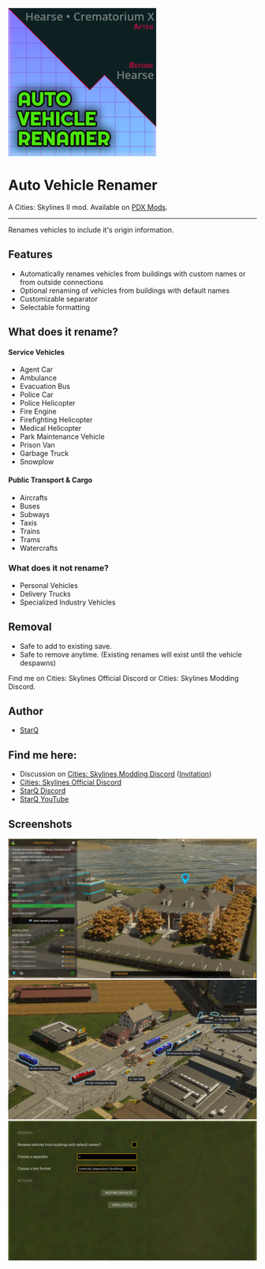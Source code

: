 <img src="https://raw.githubusercontent.com/qstar-inc/cities2-AutoVehicleRenamer/master/Properties/Thumbnail.png" width="300"/>

# Auto Vehicle Renamer

A Cities: Skylines II mod. Available on [PDX Mods](https://mods.paradoxplaza.com/mods/x/Windows).

___

Renames vehicles to include it's origin information.

## Features
* Automatically renames vehicles from buildings with custom names or from outside connections
* Optional renaming of vehicles from buildings with default names
* Customizable separator
* Selectable formatting

## What does it rename?
#### Service Vehicles
* Agent Car
* Ambulance
* Evacuation Bus
* Police Car
* Police Helicopter
* Fire Engine
* Firefighting Helicopter
* Medical Helicopter
* Park Maintenance Vehicle
* Prison Van
* Garbage Truck
* Snowplow
#### Public Transport &amp; Cargo
* Aircrafts
* Buses
* Subways
* Taxis
* Trains
* Trams
* Watercrafts

### What does it not rename?
* Personal Vehicles
* Delivery Trucks
* Specialized Industry Vehicles

## Removal
* Safe to add to existing save.
* Safe to remove anytime. (Existing renames will exist until the vehicle despawns)

Find me on Cities: Skylines Official Discord or Cities: Skylines Modding Discord.

## Author
- [StarQ](https://www.github.com/qstar-inc)

## Find me here:
* Discussion on [Cities: Skylines Modding Discord](https://discord.com/channels/1024242828114673724/1234887506336682065) ([Invitation](https://discord.gg/q3dzd4p5Hx))
* [Cities: Skylines Official Discord](https://discord.gg/citiesskylines)
* [StarQ Discord](https://discord.gg/U2PSjUzUuF)
* [StarQ YouTube](https://www.youtube.com/@StarQGaming)

## Screenshots

![App Screenshot](https://raw.githubusercontent.com/qstar-inc/cities2-AutoVehicleRenamer/master/Properties/Screenshots/02_CrematoriumX.jpg)
![App Screenshot](https://raw.githubusercontent.com/qstar-inc/cities2-AutoVehicleRenamer/master/Properties/Screenshots/03_Vehicles.jpg)
![App Screenshot](https://raw.githubusercontent.com/qstar-inc/cities2-AutoVehicleRenamer/master/Properties/Screenshots/04_Options.jpg)